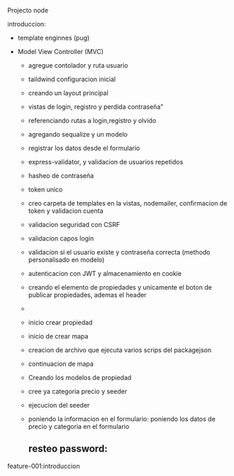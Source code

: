 Projecto node

introduccion:

- template enginnes (pug)
- Model View Controller (MVC)

  - agregue contolador y ruta usuario
  - taildwind configuracion inicial
  - creando un layout principal
  - vistas de login, registro y perdida contraseña"
  - referenciando rutas a login,registro y olvido
  - agregando sequalize y un modelo
  - registrar los datos desde el formulario
  - express-validator, y validacion de usuarios repetidos
  - hasheo de contraseña
  - token unico
  - creo carpeta de templates en la vistas, nodemailer, confirmacion de token y validacion cuenta
  - validacion seguridad con CSRF
  - validacion capos login
  - validacion si el usuario existe y contraseña correcta (methodo personalisado en modelo)
  - autenticacion con JWT y almacenamiento en cookie
  - creando el elemento de propiedades y unicamente el boton de publicar propiedades, ademas el header
  - 
  - inicio crear propiedad
  - inicio de crear mapa
  - creacion de archivo que ejecuta varios scrips del packagejson
  - continuacion de mapa
  - Creando los modelos de propiedad
  - cree ya categoria precio y seeder
  - ejecucion del seeder
  - poniendo la informacion en el formulario: poniendo los datos de precio y categoria en el formulario


    ## resteo password:

feature-001:introduccion
